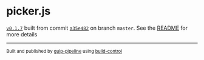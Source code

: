 # picker.js

[`v0.1.7`](../../releases/tag/v0.1.7) built from commit [`a35e482`](../../commit/a35e482877c7b8e16b0262e3a8f0a6d12a5e4beb) on branch `master`. See the [README](../..) for more details

---
<sup>Built and published by [gulp-pipeline](https://github.com/alienfast/gulp-pipeline) using [build-control](https://github.com/alienfast/build-control)</sup>
